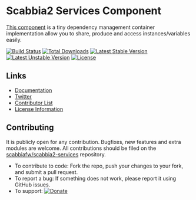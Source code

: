 # Scabbia2 Services Component

[This component](https://github.com/scabbiafw/scabbia2-services/) is a tiny dependency management container implementation allow you to share, produce and access instances/variables easily.

[![Build Status](https://travis-ci.org/scabbiafw/scabbia2-services.png?branch=master)](https://travis-ci.org/scabbiafw/scabbia2-services)
[![Total Downloads](https://poser.pugx.org/scabbiafw/scabbia2-services/downloads.png)](https://packagist.org/packages/scabbiafw/scabbia2-services)
[![Latest Stable Version](https://poser.pugx.org/scabbiafw/scabbia2-services/v/stable)](https://packagist.org/packages/scabbiafw/scabbia2-services)
[![Latest Unstable Version](https://poser.pugx.org/scabbiafw/scabbia2-services/v/unstable)](https://packagist.org/packages/scabbiafw/scabbia2-services)
[![License](https://poser.pugx.org/scabbiafw/scabbia2-services/license.png)](https://packagist.org/packages/scabbiafw/scabbia2-services)

## Links
- [Documentation](http://scabbiafw.com/docs/)
- [Twitter](https://twitter.com/scabbiafw)
- [Contributor List](contributors.md)
- [License Information](LICENSE)


## Contributing
It is publicly open for any contribution. Bugfixes, new features and extra modules are welcome. All contributions should be filed on the [scabbiafw/scabbia2-services](https://github.com/scabbiafw/scabbia2-services) repository.

* To contribute to code: Fork the repo, push your changes to your fork, and submit a pull request.
* To report a bug: If something does not work, please report it using GitHub issues.
* To support: [![Donate](https://www.paypalobjects.com/en_US/i/btn/btn_donate_LG.gif)](https://www.paypal.com/cgi-bin/webscr?cmd=_s-xclick&hosted_button_id=BXNMWG56V6LYS)

